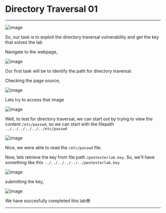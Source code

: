 # Directory Traversal 01
<hr>

![image](https://github.com/BlackAnon22/BlackAnon22.github.io/assets/67879936/a9458c82-72fd-400d-befc-0aeac9e8a5ec)

So, our task is to exploit the directory traversal vulnerability and get the key that solves the lab

Navigate to the webpage,

![image](https://github.com/BlackAnon22/BlackAnon22.github.io/assets/67879936/b3c56e58-fc5b-4da7-adf4-13cc5f5c0d26)

Our first task will be to identify the path for directory traversal.

Checking the page source,

![image](https://github.com/BlackAnon22/BlackAnon22.github.io/assets/67879936/bd513813-bc39-48c2-9411-b282417e27f5)

Lets try to access that image

![image](https://github.com/BlackAnon22/BlackAnon22.github.io/assets/67879936/08da2a1c-242e-4e8d-876e-fad9f62df223)

Well, to test for directory traversal, we can start out by trying to view the content ```/etc/passwd```, so we can start with the filepath ```../../../../../../etc/passwd```

![image](https://github.com/BlackAnon22/BlackAnon22.github.io/assets/67879936/ae2d84ee-9a83-4503-86bc-11509360326a)

Nice, we were able to read the ```/etc/passwd``` file.

Now, lets retrieve the key from file path ```/pentesterlab.key```. So, we'll have something like this ```../../../../../../pentesterlab.key```

![image](https://github.com/BlackAnon22/BlackAnon22.github.io/assets/67879936/08ba26ce-fa91-446e-9c22-6e0657ce6342)

submitting the key,

![image](https://github.com/BlackAnon22/BlackAnon22.github.io/assets/67879936/451b53c5-e9c6-4084-9a00-d8e24eb5d7cc)

We have succesfully completed this lab😎

---------------------------

#
